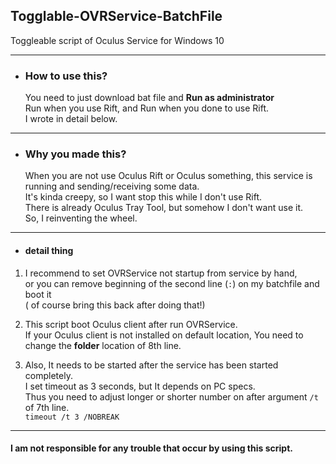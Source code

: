 ## Togglable-OVRService-BatchFile
Toggleable script of Oculus Service for Windows 10

---

- ### How to use this?
   You need to just download bat file and **Run as administrator**  
Run when you use Rift, and Run when you done to use Rift.  
I wrote in detail below.

---

- ### Why you made this?

  When you are not use Oculus Rift or Oculus something, this service is running and sending/receiving some data.  
It's kinda creepy, so I want stop this while I don't use Rift.  
There is already Oculus Tray Tool, but somehow I don't want use it.  
So, I reinventing the wheel.

---

- #### detail thing
1. I recommend to set OVRService not startup from service by hand,  
or you can remove beginning of the second line (```:```) on my batchfile and boot it  
( of course bring this back after doing that!)  

2. This script boot Oculus client after run OVRService.  
If your Oculus client is not installed on default location, You need to change the **folder** location of 8th line.

3. Also, It needs to be started after the service has been started completely.  
I set timeout as 3 seconds, but It depends on PC specs.  
Thus you need to adjust longer or shorter number on after argument ```/t``` of 7th line.  
```timeout /t 3 /NOBREAK```

---

#### I am not responsible for any trouble that occur by using this script. 
